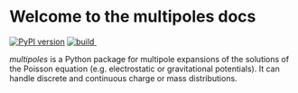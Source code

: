 # Welcome to the multipoles docs

<p><a href="https://badge.fury.io/py/multipoles"> <img src="https://badge.fury.io/py/multipoles.svg?branch=kill_cache=1" alt="PyPI version"></a> <a href=""> <img src="https://github.com/maroba/multipoles/actions/workflows/python-app.yml/badge.svg" alt="build"></a><a href="https://codecov.io/gh/maroba/multipoles"> <img src="https://codecov.io/gh/maroba/multipoles/branch/master/graph/badge.svg?token=JNH9SP7BRG" alt=""></a></p>

*multipoles* is a Python package for multipole expansions of the solutions of the Poisson equation (e.g. electrostatic or gravitational potentials). It can handle discrete and continuous charge or mass distributions.
